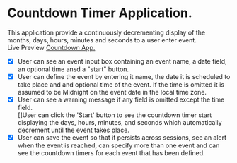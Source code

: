 # Countdown Timer Application.

This application provide a continuously decrementing display of the months, days, hours, minutes and seconds to a user enter event. <br>
Live Preview [Countdown App.](https://github.com/joviksdev/Countdown-Timer.git) <br>

- [x] User can see an event input box containing an event name, a date field, an optional time ansd a "start" button. <br>
- [x] User can define the event by entering it name, the date it is scheduled to take place and and optional time of the event. If the time is omitted it is assumed to be Midnight on the event date in the local time zone. <br>
- [x] User can see a warning message if any field is omitted except the time field. <br>
      []User can click the 'Start' button to see the countdown timer start displaying the days, hours, minutes, and seconds which automatically decrement until the event takes place. <br>
- [x] User can save the event so that it persists across sessions, see an alert when the event is reached, can specify more than one event and can see the countdown timers for each event that has been defined.
